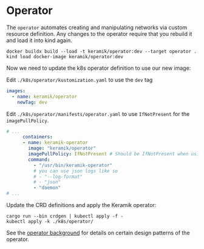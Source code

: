 # Operator

The `operator` automates creating and manipulating networks via custom resource definition.
Any changes to the operator require that you rebuild it and load it into kind again.

```shell
docker buildx build --load -t keramik/operator:dev --target operator .
kind load docker-image keramik/operator:dev
````

Now we need to update the k8s operator definition to use our new image:

Edit `./k8s/operator/kustomization.yaml` to use the `dev` tag

```yaml
images:
  - name: keramik/operator
    newTag: dev
```

Edit `./k8s/operator/manifests/operator.yaml` to use `IfNotPresent` for the `imagePullPolicy`.

```yaml
# ...
      containers:
      - name: keramik-operator
        image: "keramik/operator"
        imagePullPolicy: IfNotPresent # Should be IfNotPresent when using imageTag: dev, but Always if using imageTag: latest
        command:
          - "/usr/bin/keramik-operator"
          # you can use json logs like so
          # - "--log-format"
          # - "json"
          - "daemon"
# ...
```

Update the CRD definitions and apply the Keramik operator:

```shell
cargo run --bin crdgen | kubectl apply -f -
kubectl apply -k ./k8s/operator/
```

See the [operator background](./operator.md) for details on certain design patterns of the operator.

